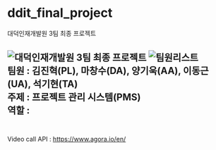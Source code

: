 # ddit_final_project

대덕인재개발원 3팀 최종 프로젝트

![대덕인재개발원 3팀 최종 프로젝트](https://user-images.githubusercontent.com/88367503/145524140-31f9544c-b792-4bed-b2ca-c21f6b218406.jpg) ![팀원리스트](https://user-images.githubusercontent.com/88367503/145524429-ce54f325-6c82-4dee-92f8-f91b68b3375e.png)<br/>
팀원 : 김진혁(PL), 마창수(DA), 양기욱(AA), 이동근(UA), 석기현(TA)<br/>
주제 : 프로젝트 관리 시스템(PMS) <br/>
역할 : <br/>
<br/>
---
Video call API : https://www.agora.io/en/

